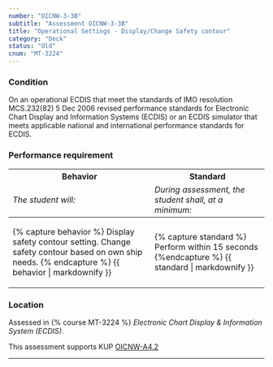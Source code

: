 ```yaml
---
number: "OICNW-3-3B"
subtitle: "Assessment OICNW-3-3B"
title: "Operational Settings - Display/Change Safety contour"
category: "Deck"
status: "Old"
cnum: "MT-3224"
---
```

### Condition

On an operational ECDIS that meet the standards of IMO resolution MCS.232(82) 5 Dec 2006 revised performance standards for Electronic Chart Display and Information Systems (ECDIS) or an ECDIS simulator that meets applicable national and international performance standards for ECDIS.

### Performance requirement 

<table width='100%' class='Guidelines'>
 <thead>
 <tr>
     <th class='thirty'>Behavior</th>
     <th class='seventy'>Standard</th>
 </tr>
 <tr>
     <td><em>The student will:</em></td>
     <td><em>During assessment, the student shall, at a minimum:</em></td>
 </tr>
 </thead>
 <tbody>
 

<tr><td>

{% capture behavior %}
Display safety contour setting. Change safety contour based on own ship needs.
{% endcapture %}
{{ behavior | markdownify }}

</td><td>

{% capture standard %}
Perform within 15 seconds
{%endcapture %}
{{ standard | markdownify }}

</td></tr>



 </tbody>
 </table>

### Location

Assessed in  {% course  MT-3224 %}  *Electronic Chart Display & Information System (ECDIS)*.

This assessment supports KUP [OICNW-A4.2]({{site.baseurl}}/tables/21.html#OICNW-A4.2)

***

